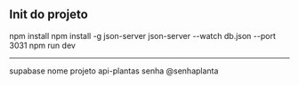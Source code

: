 ## Init do projeto

npm install
npm install -g json-server
json-server --watch db.json --port 3031
npm run dev

---

supabase
nome projeto api-plantas
senha @senhaplanta
